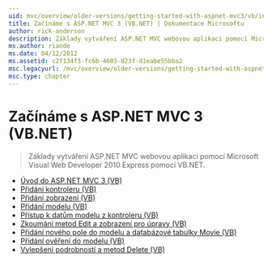 ```yaml
---
uid: mvc/overview/older-versions/getting-started-with-aspnet-mvc3/vb/index
title: Začínáme s ASP.NET MVC 3 (VB.NET) | Dokumentace Microsoftu
author: rick-anderson
description: Základy vytváření ASP.NET MVC webovou aplikaci pomocí Microsoft Visual Web Developer 2010 Express pomocí VB.NET.
ms.author: riande
ms.date: 04/12/2012
ms.assetid: c2f134f3-fc6b-4603-823f-d1eabe55bba2
msc.legacyurl: /mvc/overview/older-versions/getting-started-with-aspnet-mvc3/vb
msc.type: chapter
---
```

<a name="getting-started-with-aspnet-mvc-3-vbnet"></a>Začínáme s ASP.NET MVC 3 (VB.NET)
====================
> Základy vytváření ASP.NET MVC webovou aplikaci pomocí Microsoft Visual Web Developer 2010 Express pomocí VB.NET.


- [Úvod do ASP.NET MVC 3 (VB)](intro-to-aspnet-mvc-3.md)
- [Přidání kontroleru (VB)](adding-a-controller.md)
- [Přidání zobrazení (VB)](adding-a-view.md)
- [Přidání modelu (VB)](adding-a-model.md)
- [Přístup k datům modelu z kontroleru (VB)](accessing-your-models-data-from-a-controller.md)
- [Zkoumání metod Edit a zobrazení pro úpravy (VB)](examining-the-edit-methods-and-edit-view.md)
- [Přidání nového pole do modelu a databázové tabulky Movie (VB)](adding-a-new-field.md)
- [Přidání ověření do modelu (VB)](adding-validation-to-the-model.md)
- [Vylepšení podrobností a metod Delete (VB)](improving-the-details-and-delete-methods.md)
